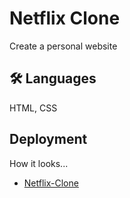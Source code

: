 # Netflix Clone

Create a personal website

## 🛠 Languages
HTML, CSS

## Deployment

How it looks...

-  [Netflix-Clone](https://vivek-00101.github.io/netflixcloning.github.io/)
